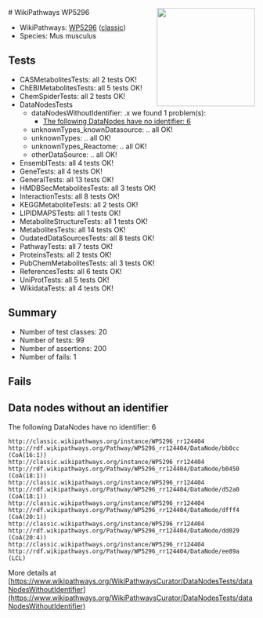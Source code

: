 <img style="float: right; width: 200px" src="https://upload.wikimedia.org/wikipedia/commons/thumb/8/83/Wplogo_with_text_500.png/640px-Wplogo_with_text_500.png" />
# WikiPathways WP5296

* WikiPathways: [WP5296](https://wikipathways.org/pathways/WP5296) ([classic](https://classic.wikipathways.org/instance/WP5296))
* Species: Mus musculus
## Tests
* CASMetabolitesTests: all 2 tests OK!
* ChEBIMetabolitesTests: all 5 tests OK!
* ChemSpiderTests: all 2 tests OK!
* DataNodesTests
    * dataNodesWithoutIdentifier: .x we found 1 problem(s):
        * [The following DataNodes have no identifier: 6](#d2d32fa5)
    * unknownTypes_knownDatasource: .. all OK!
    * unknownTypes: .. all OK!
    * unknownTypes_Reactome: .. all OK!
    * otherDataSource: .. all OK!
* EnsemblTests: all 4 tests OK!
* GeneTests: all 4 tests OK!
* GeneralTests: all 13 tests OK!
* HMDBSecMetabolitesTests: all 3 tests OK!
* InteractionTests: all 8 tests OK!
* KEGGMetaboliteTests: all 2 tests OK!
* LIPIDMAPSTests: all 1 tests OK!
* MetaboliteStructureTests: all 1 tests OK!
* MetabolitesTests: all 14 tests OK!
* OudatedDataSourcesTests: all 8 tests OK!
* PathwayTests: all 7 tests OK!
* ProteinsTests: all 2 tests OK!
* PubChemMetabolitesTests: all 3 tests OK!
* ReferencesTests: all 6 tests OK!
* UniProtTests: all 5 tests OK!
* WikidataTests: all 4 tests OK!


## Summary

* Number of test classes: 20
* Number of tests: 99
* Number of assertions: 200
* Number of fails: 1

## Fails

<a name="d2d32fa5" />

## Data nodes without an identifier

The following DataNodes have no identifier: 6
```
http://classic.wikipathways.org/instance/WP5296_rr124404 http://rdf.wikipathways.org/Pathway/WP5296_rr124404/DataNode/bb0cc (CoA(16:1))
http://classic.wikipathways.org/instance/WP5296_rr124404 http://rdf.wikipathways.org/Pathway/WP5296_rr124404/DataNode/b0450 (CoA(18:1))
http://classic.wikipathways.org/instance/WP5296_rr124404 http://rdf.wikipathways.org/Pathway/WP5296_rr124404/DataNode/d52a0 (CoA(18:1))
http://classic.wikipathways.org/instance/WP5296_rr124404 http://rdf.wikipathways.org/Pathway/WP5296_rr124404/DataNode/dfff4 (CoA(20:1))
http://classic.wikipathways.org/instance/WP5296_rr124404 http://rdf.wikipathways.org/Pathway/WP5296_rr124404/DataNode/dd029 (CoA(20:4))
http://classic.wikipathways.org/instance/WP5296_rr124404 http://rdf.wikipathways.org/Pathway/WP5296_rr124404/DataNode/ee89a (LCL)
```

More details at [https://www.wikipathways.org/WikiPathwaysCurator/DataNodesTests/dataNodesWithoutIdentifier](https://www.wikipathways.org/WikiPathwaysCurator/DataNodesTests/dataNodesWithoutIdentifier)


